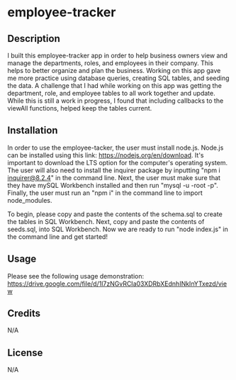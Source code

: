 # employee-tracker

## Description

I built this employee-tracker app in order to help business owners view and manage the departments, roles, and employees in their company. This helps to better organize and plan the business. Working on this app gave me more practice using database queries, creating SQL tables, and seeding the data. A challenge that I had while working on this app was getting the department, role, and employee tables to all work together and update. While this is still a work in progress, I found that including callbacks to the viewAll functions, helped keep the tables current.

## Installation

In order to use the employee-tacker, the user must install node.js. Node.js can be installed using this link: https://nodejs.org/en/download. It's important to download the LTS option for the computer's operating system. The user will also need to install the inquirer package by inputting "npm i inquirer@8.2.4" in the command line. Next, the user must make sure that they have mySQL Workbench installed and then run "mysql -u -root -p". Finally, the user must run an "npm i" in the command line to import node_modules.

To begin, please copy and paste the contents of the schema.sql to create the tables in SQL Workbench. Next, copy and paste the contents of seeds.sql, into SQL Workbench. Now we are ready to run "node index.js" in the command line and get started!

## Usage

Please see the following usage demonstration: https://drive.google.com/file/d/1l7zNGvRCIa03XDRbXEdnhINkInYTxezd/view

## Credits

N/A

## License

N/A
